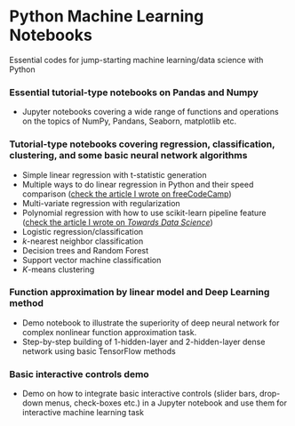 # Python Machine Learning Notebooks
Essential codes for jump-starting machine learning/data science with Python

### Essential tutorial-type notebooks on Pandas and Numpy
* Jupyter notebooks covering a wide range of functions and operations on the topics of NumPy, Pandans, Seaborn, matplotlib etc.

### Tutorial-type notebooks covering regression, classification, clustering, and some basic neural network algorithms
* Simple linear regression with t-statistic generation
* Multiple ways to do linear regression in Python and their speed comparison ([check the article I wrote on freeCodeCamp](https://medium.freecodecamp.org/data-science-with-python-8-ways-to-do-linear-regression-and-measure-their-speed-b5577d75f8b))
* Multi-variate regression with regularization
* Polynomial regression with how to use scikit-learn pipeline feature ([check the article I wrote on *Towards Data Science*](https://towardsdatascience.com/machine-learning-with-python-easy-and-robust-method-to-fit-nonlinear-data-19e8a1ddbd49))
* Logistic regression/classification
* _k_-nearest neighbor classification
* Decision trees and Random Forest
* Support vector machine classification
* _K_-means clustering

### Function approximation by linear model and Deep Learning method
* Demo notebook to illustrate the superiority of deep neural network for complex nonlinear function approximation task.
* Step-by-step building of 1-hidden-layer and 2-hidden-layer dense network using basic TensorFlow methods 

### Basic interactive controls demo
* Demo on how to integrate basic interactive controls (slider bars, drop-down menus, check-boxes etc.) in a Jupyter notebook and use them for interactive machine learning task
